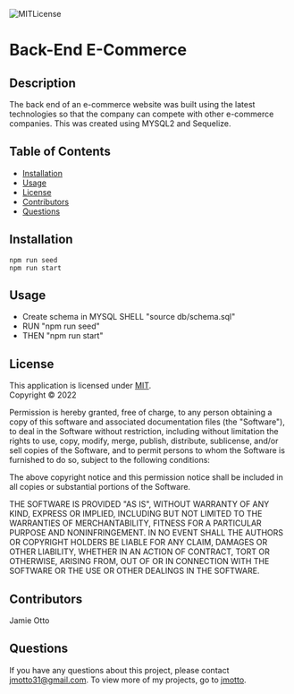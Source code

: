 ![MITLicense](https://img.shields.io/static/v1?label=MIT&message=license&color=success)

 # Back-End E-Commerce

  ## Description
  The back end of an e-commerce website was built using the latest technologies so that the company can compete with other e-commerce companies. This was created using MYSQL2 and Sequelize.

  ## Table of Contents
  * [Installation](#installation)
  * [Usage](#usage)
  * [License](#license)
  * [Contributors](#contributors)
  * [Questions](#questions)

  ## Installation
  `npm run seed`
  </br>`npm run start`

  ## Usage
  * Create schema in MYSQL SHELL "source db/schema.sql"
  * RUN "npm run seed" 
  * THEN "npm run start"

  ## License
  This application is licensed under [MIT]((https://opensource.org/licenses/MIT)). 
  <br/> Copyright &copy; 2022 

  Permission is hereby granted, free of charge, to any person obtaining a copy of this software and associated documentation files (the "Software"), to deal in the Software without restriction, including without limitation the rights to use, copy, modify, merge, publish, distribute, sublicense, and/or sell copies of the Software, and to permit persons to whom the Software is furnished to do so, subject to the following conditions:
  
  The above copyright notice and this permission notice shall be included in all copies or substantial portions of the Software.
  
  THE SOFTWARE IS PROVIDED "AS IS", WITHOUT WARRANTY OF ANY KIND, EXPRESS OR IMPLIED, INCLUDING BUT NOT LIMITED TO THE WARRANTIES OF MERCHANTABILITY, FITNESS FOR A PARTICULAR PURPOSE AND NONINFRINGEMENT. IN NO EVENT SHALL THE AUTHORS OR COPYRIGHT HOLDERS BE LIABLE FOR ANY CLAIM, DAMAGES OR OTHER LIABILITY, WHETHER IN AN ACTION OF CONTRACT, TORT OR OTHERWISE, ARISING FROM, OUT OF OR IN CONNECTION WITH THE SOFTWARE OR THE USE OR OTHER DEALINGS IN THE SOFTWARE.


  ## Contributors
  Jamie Otto

  ## Questions
  If you have any questions about this project, please contact [jmotto31@gmail.com](mailto:jmotto31@gmail.com). To view more of my projects, go to [jmotto](https://github.com/jmotto).

